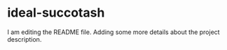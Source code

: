 # ideal-succotash
I am editing the README file. Adding some more details about the project description.
